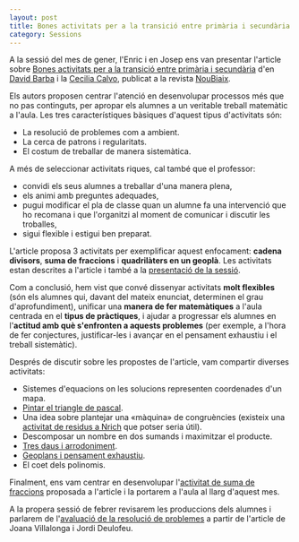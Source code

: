 ```yaml
---
layout: post
title: Bones activitats per a la transició entre primària i secundària
category: Sessions
---
```


A la sessió del mes de gener, l'Enric i en Josep ens van presentar l'article sobre [Bones activitats per a la transició entre primària i secundària](https://www.raco.cat/index.php/Noubiaix/article/view/302380/392058) d'en [David Barba](https://twitter.com/DavidBarba2) i la [Cecilia Calvo](https://twitter.com/ccbcnmvd), publicat a la revista [NouBiaix](https://www.raco.cat/index.php/Noubiaix).

Els autors proposen centrar l'atenció en desenvolupar processos més que no pas continguts, per apropar els alumnes a un veritable treball matemàtic a l'aula. Les tres característiques bàsiques d'aquest tipus d'activitats són:

- La resolució de problemes com a ambient.
- La cerca de patrons i regularitats.
- El costum de treballar de manera sistemàtica.

A més de seleccionar activitats riques, cal també que el professor:

- convidi els seus alumnes a treballar d'una manera plena,
- els animi amb preguntes adequades,
- pugui modificar el pla de classe quan un alumne fa una intervenció que ho recomana i que l'organitzi al moment de comunicar i discutir les troballes,
- sigui flexible i estigui ben preparat.

L'article proposa 3 activitats per exemplificar aquest enfocament: **cadena divisors**, **suma de fraccions** i **quadrilàters en un geoplà**. Les activitats estan descrites a l'article i també a la [presentació de la sessió](https://docs.google.com/presentation/d/1YE54BLEbhCy3c0M4hm53Z03qP6DO-YnmtyIhLh6tgY0/edit?usp=sharing).

Com a conclusió, hem vist que convé dissenyar activitats **molt flexibles** (són els alumnes qui, davant del mateix enunciat, determinen el grau d'aprofundiment), unificar una **manera de fer matemàtiques** a l'aula centrada en el **tipus de pràctiques**, i ajudar a progressar els alumnes en l'**actitud amb què s'enfronten a aquests problemes** (per exemple, a l'hora de fer conjectures, justificar-les i avançar en el pensament exhaustiu i el treball sistemàtic).

Després de discutir sobre les propostes de l'article, vam compartir diverses activitats:

- Sistemes d'equacions on les solucions representen coordenades d'un mapa.
- [Pintar el triangle de pascal](https://docs.google.com/document/d/15Ku5_QKwmTmIpyV8i2l5bA1m5LCzgtlJNFBdbYUKjcM/edit).
- Una idea sobre plantejar una «màquina» de congruències (existeix una [activitat de residus a Nrich](https://nrich.maths.org/1783) que potser seria útil).
- Descomposar un nombre en dos sumands i maximitzar el producte.
- [Tres daus i arrodoniment](https://nrich.maths.org/10428).
- [Geoplans i pensament exhaustiu](http://puntmat.blogspot.com/2013/09/geoplans-i-pensament-exhaustiu.html).
- El coet dels polinomis.

Finalment, ens vam centrar en desenvolupar l'[activitat de suma de fraccions](https://docs.google.com/document/d/1U_CmQ_8O5s08qaMYk6UMo3rUsLKxCSfwRVdKm7ktZPY/edit?usp=sharing) proposada a l'article i la portarem a l'aula al llarg d'aquest mes.

A la propera sessió de febrer revisarem les produccions dels alumnes i parlarem de l'[avaluació de la resolució de problemes](https://www.raco.cat/index.php/Noubiaix/article/view/371494) a partir de l'article de Joana Villalonga i Jordi Deulofeu.
